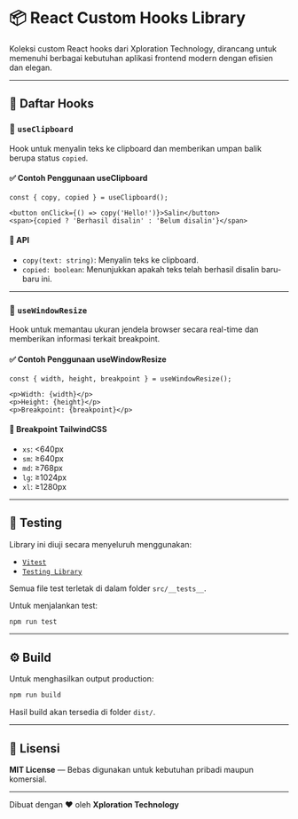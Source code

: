 # 📦 React Custom Hooks Library

Koleksi custom React hooks dari Xploration Technology, dirancang untuk memenuhi
berbagai kebutuhan aplikasi frontend modern dengan efisien dan elegan.

---

## 🧩 Daftar Hooks

### 🔹 `useClipboard`

Hook untuk menyalin teks ke clipboard dan memberikan umpan balik berupa status
`copied`.

#### ✅ Contoh Penggunaan useClipboard

```tsx
const { copy, copied } = useClipboard();

<button onClick={() => copy('Hello!')}>Salin</button>
<span>{copied ? 'Berhasil disalin' : 'Belum disalin'}</span>
```

#### 🔁 API

- `copy(text: string)`: Menyalin teks ke clipboard.
- `copied: boolean`: Menunjukkan apakah teks telah berhasil disalin baru-baru
  ini.

---

### 🔹 `useWindowResize`

Hook untuk memantau ukuran jendela browser secara real-time dan memberikan
informasi terkait breakpoint.

#### ✅ Contoh Penggunaan useWindowResize

```tsx
const { width, height, breakpoint } = useWindowResize();

<p>Width: {width}</p>
<p>Height: {height}</p>
<p>Breakpoint: {breakpoint}</p>
```

#### 📐 Breakpoint TailwindCSS

- `xs`: <640px
- `sm`: ≥640px
- `md`: ≥768px
- `lg`: ≥1024px
- `xl`: ≥1280px

---

## 🧪 Testing

Library ini diuji secara menyeluruh menggunakan:

- [`Vitest`](https://vitest.dev)
- [`Testing Library`](https://testing-library.com)

Semua file test terletak di dalam folder `src/__tests__`.

Untuk menjalankan test:

```bash
npm run test
```

---

## ⚙️ Build

Untuk menghasilkan output production:

```bash
npm run build
```

Hasil build akan tersedia di folder `dist/`.

---

## 📄 Lisensi

**MIT License** — Bebas digunakan untuk kebutuhan pribadi maupun komersial.

---

Dibuat dengan ❤️ oleh **Xploration Technology**
